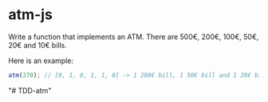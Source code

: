 # atm-js

Write a function that implements an ATM. There are 500€, 200€, 100€, 50€, 20€ and 10€ bills.

Here is an example:

```javascript
atm(270); // [0, 1, 0, 1, 1, 0] -> 1 200€ bill, 1 50€ bill and 1 20€ bill
```
"# TDD-atm" 
